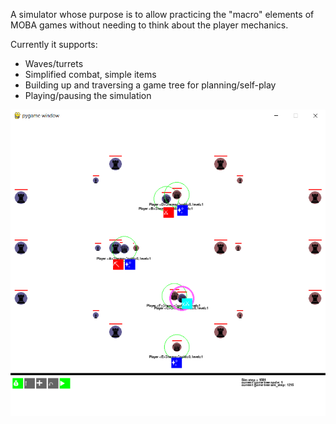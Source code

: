 A simulator whose purpose is to allow practicing the "macro" elements of MOBA games without needing to think about the player mechanics.

Currently it supports:
   - Waves/turrets
   - Simplified combat, simple items
   - Building up and traversing a game tree for planning/self-play
   - Playing/pausing the simulation


![Illustration](illustration.png)
